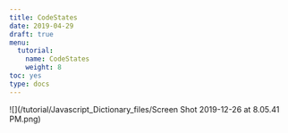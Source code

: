 ```yaml
---
title: CodeStates
date: 2019-04-29
draft: true
menu:
  tutorial:
    name: CodeStates
    weight: 8
toc: yes
type: docs
---
```



![](/tutorial/Javascript_Dictionary_files/Screen Shot 2019-12-26 at 8.05.41 PM.png)